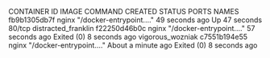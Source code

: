 CONTAINER ID   IMAGE                                                 COMMAND                  CREATED              STATUS                     PORTS                                                                                                                                                 NAMES
fb9b1305db7f   nginx                                                 "/docker-entrypoint.…"   49 seconds ago       Up 47 seconds              80/tcp                                                                                                                                                distracted_franklin
f22250d46b0c   nginx                                                 "/docker-entrypoint.…"   57 seconds ago       Exited (0) 8 seconds ago                                                                                                                                                         vigorous_wozniak
c7551b194e55   nginx                                                 "/docker-entrypoint.…"   About a minute ago   Exited (0) 8 seconds ago

